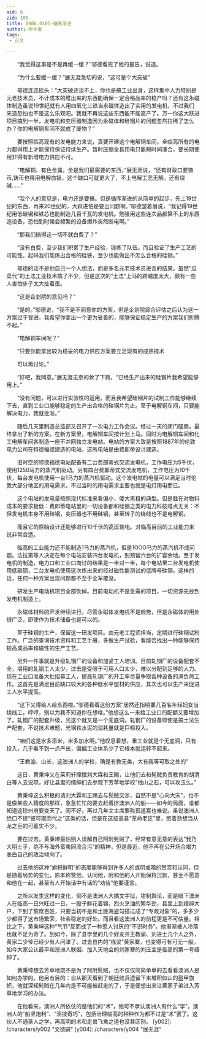 ```yaml
---
aid: 6
zid: 105
title: 0006.0105-循序渐进
author: 吹牛者
tags: 
 - 正文

---
```




　　“我觉得这事是不是再缓一缓？”邬德看完了他的报告，说道。

　　“为什么要缓一缓？”展无涯急切的说，“这可是个大突破”

　　邬德连连摇头：“大突破还谈不上，你也是搞工业出身，这样集中人力特别是元老技术员，不计成本的堆出来的东西能确保一定合格品率的稳产吗？还有这永磁体制造虽说19世纪就有人用四氧化三铁当永磁体造出了实用的发电机，不过我们来造恐怕也不是这么乐观吧。我就不再说这些东西能不能高产了。万一你这大跃进项目搞到一半，发电机和变压器制造因为永磁体和硅钢片的问题忽然拉稀了怎么办？你的电解铜车间不就成了废物？”

　　要按照临高现有的发电能力来说，真要开建这个电解铜车间，全临高所有的电力都得用上才能保持保证持续生产。暂时压缩全县用电只能短时间凑合，要长期使用非得有新增电力供应不可。

　　“电解铜、有色金属，全是我们最需要的东西，”展无涯说，“还有财政口要铸币,铸币也得用电解白银，这个缺口可就更大了，不上电解工艺无解。还有烧碱……”

　　“我个人的意见是，电力还是要搞。但是循序渐进的从简单的起步，先上19世纪的东西，再来20世纪的，大跃进怕是要出问题啊。”邬德皱着眉说，“我记得19世纪用低碳钢和铁芯也能制造几百千瓦的发电机。勉强用这些连次品都算不上的东西造设备，恐怕到时候会频繁的设备爆炸突然断电啊。”

　　“那我们搞得这一切不就白费了？”

　　“没有白费，至少我们积累了生产经验，锻炼了队伍。而且验证了生产工艺的可能性。起码我们能炼出合格的硅铁，至少也能做出不怎么合格的硅钢。”

　　邬德的话不是他自己一个人想法，而是多名元老技术员进言的结果。虽然“瓜菜代”的土法工业技术搞了不少，但是这次的“土法”上马的跨越度太大，颇有一些人害怕步子太大扯着蛋。

　　“这是企划院的意见吗？”

　　“是的。”邬德说，“我不是不同意你的方案，但是企划院综合评估之后认为这一方案过于冒进，我希望你拿出一个更为妥善的，能够保证稳定生产的方案我们折腾不起。”

　　“电解铜车间呢？”

　　“只要你能拿出较为稳妥的电力供应方案要立足现有的成熟技术

　　可以再讨论。”

　　“好吧，我同意。”展无涯无奈的耸了下肩，“已经生产出来的硅钢片我希望能够用上。”

　　“没有问题，可以进行实验性的运用。而且我希望硅钢片的试制工作能够继续下去，直到工业口能够稳定的生产出合格的硅钢片为止。至于电解铜车间，只要能解决电力，我就批准。”

　　随后几天里制造总监部又召开了一次电力工作会议。经过一天的闭门磋商，最终拿出了新的方案。在新方案里，电解铜车间按计划上马。同时为电解铜车间和化工电解车间各制造一座不并网独立发电站。电站的方案大致是按照1887年的伦敦电力公司在特德福德建造的电站，这所电站是由费郎蒂设计建造。

　　旧时空的特德福德电站配备有二台费郎蒂式交流发电机，工作电压为5千伏，使用1250马力的蒸汽机驱动。另有四台费郎蒂式交流发电机，工作电压为10千伏，每台发电机使用一台1马力的蒸汽机驱动。这个发电站的电量可以满足当时伦敦大部分地区的用电需求，不过当时的用电需求主要也就是电灯用电而已。

　　这个电站的发电量按照现代标准来看偏小，傻大黑粗的典型。但是胜在对物料成本的要求极低：费郎蒂电站里的一切设备都和硅钢之类的电力科技难点无关：不但发电机本身不用硅钢，变压器也不用硅钢，甚至转子的绕线也不是电解铜。

　　而且它的原始设计还能够进行10千伏的高压输电。对临高目前的工业能力来说非常合适。

　　临高的工业能力还不能制造1马力的蒸汽机，但是1OOO马力的蒸汽机不成问题。法拉第等人决定在每个电站安装四台发电机，别预留六台的扩容余地。至于发电机的制造，电力口和工业口商讨的结果是一半对一半，每个电站里二台发电机使用低碳钢，二台发电机使用这次炼出来的经过磁性能测试的低牌号硅钢。这样的话，任何一种方案出现问题都不至于全军覆没。

　　研发生产电动机项目全部砍掉。目前电动机不是急需的项目，一切资源先放到发电机制造上。

　　永磁体材料的开发继续进行，尽管永磁体发电机不是趋势，但是永磁体的用处很广泛，即使作为技术储备也是可以的。

　　至于硅钢的生产，保留这一研发项目。由元老工程师担当，定期进行硅钢试制工作。广泛的查询技术资料和工艺手册，多做生产试验，看能否找出一种能够保持较高成品率和磁性的生产工艺。

　　另外一件事就是升级轧钢厂的设备和加紧工人培训。目前轧钢厂的设备配套不全，堪用的轧钢工人太少。过去是受限于可用人口太少，难以分配到足够的人力。现在工业口准备大批招募工人，提高轧钢厂的开工率尽量争取各种设备的满负荷工作。这首先是满足目前缺口较大的各种低水平型材的供应，其次也可以生产来促进工人水平提高。

　　“这下又得给人给东西啦。”邬德看着这份方案“居然还指明要几百名年轻妇女当绕线工，哼哼，别以为我不知道你在想啥。”他想这么一来给工业口的配额又要增加了。轧钢厂的配套升级，光这个就又是一个无底洞。轧钢厂的设备即使是搞土法生产配套，不说技术难题，光钢铁水泥的消耗量就是巨额投入。

　　“咱们这是水多添米，米多加水啊。”他叹息着想，重工业就是个无底洞，只有投入，几乎看不到一点产出，偏偏工业体系少了它根本就运转不起来。

　　“王教谕、山长，这澳洲人的学校，确是有教无类，大有我等可取之处的”

　　这日，黄秉坤又在茉莉轩撺掇刘大霖和王赐，让他们去和髡贼负责教育的胡清白等人去说项，好让县里的缙绅们去参观下芳草地学校“他山之石，可以攻玉么。”

　　黄秉坤这么积极的请刘大霖和王赐去与髡贼交涉，自然不是“心向大宋”，也不是像某些人猜度的那样，急急忙忙的要去赶着挤澳洲人的船——如今的局面，谁都知道这琼州府要变天了。闹不好，再过几年文主席要称孤道寡也难说。虽说澳洲人绝口不提“彼可取而代之”这类的话，但是在这临高县“革命老区”里，憋着劲想当从龙之臣的可着实不少。

　　要在过去，黄秉坤最怕别人误解自己阿附髡贼了，经常有意无意的表达“我乃大明士子，绝不与海外蛮夷同流合污”的精神，但是最近，他不再在公开场合竭力表白自己的政治倾向了。

　　过去他的这种“旗帜鲜明”的态度能够得到许多人的或明或暗的赞赏和认同，但是随着局势的变化，原本称赞他，认同他，附和他的人开始保持沉默，甚至不愿意和他在一起，甚至有人开始话中有话的“劝告”他要谨言。

　　之所以发生这样的变化，倒不是澳洲人大搞文字狱，钳制舆论，而是眼下澳洲人在临高一日兴旺过一日，一股子鲜花着锦，烈火烹油的繁华劲，县里上到缙绅大户，下到了黎庶百姓，只要当初不是和土匪海盗勾搭过成了“专政对象”的，多多少少都得了这市场繁荣，社会稳定的好处。而且看这澳洲人的前程更是不可估量。相比之下，黄秉坤这种“气节”反而成了一种惹人讨厌的“不识时务”。他渐渐被人冷落也就不足为奇了。到如今，除了县学里的几个好友并王教谕、刘进士几个人之外，黄家二少爷已经少有人问津了。过去县内的“栋梁”黄家寨，也变得可有可无一般。如今大家公认最早和澳洲人联姻、加入天地会的刘家寨的刘庄主是临高的第一号缙绅了。

　　黄秉坤想去芳草地既不是为了阿附髡贼，也不仅仅简简单单的去看看澳洲人是如何办学的。他另有目的：自从那天看到了朝廷败兵遗留下来堆积如山的盔甲旗帜，他就深知髡贼在几年内是不可能被赶走的了，于是便想出来让黄家子弟进入芳草地学习的办法。

　　在他看来，澳洲人所依仗的是他们的“术”，他可不承认澳洲人有什么“学”。澳洲人的“船坚炮利”、“淫技奇巧”，包括治理临高的种种作为都不过是“术”罢了。这伙人不通圣人之学，再高明的术和走兽飞禽之道也没甚区别。
[y002]: /characters/y002 "文德嗣"
[y004]: /characters/y004 "展无涯"


